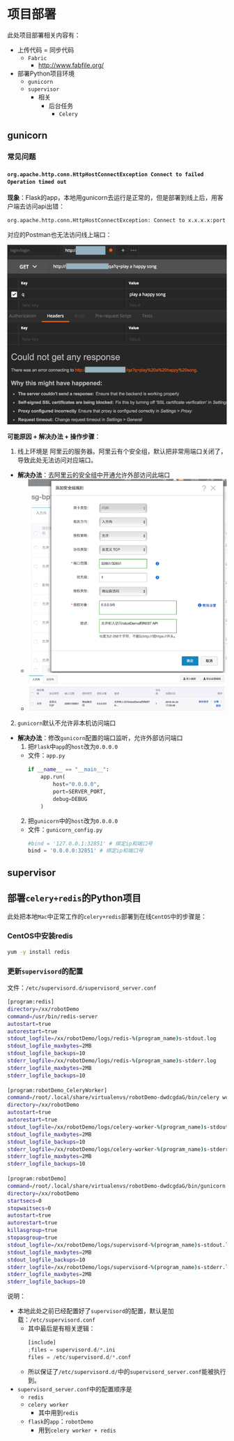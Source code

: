 # 项目部署

此处项目部署相关内容有：

* 上传代码 = 同步代码
  * `Fabric`
    * http://www.fabfile.org/
* 部署Python项目环境
  * `gunicorn`
  * `supervisor`
    * 相关
      * 后台任务
        * `Celery`

## gunicorn

### 常见问题

#### `org.apache.http.conn.HttpHostConnectException Connect to failed Operation timed out`

**现象**：Flask的app，本地用gunicorn去运行是正常的，但是部署到线上后，用客户端去访问api出错：

```bash
org.apache.http.conn.HttpHostConnectException: Connect to x.x.x.x:port [/x.x.x.x] failed: Operation timed out (Connection timed out)
```

对应的Postman也无法访问线上端口：

![postman_request_api_failed](../assets/img/postman_request_api_failed.png)

**可能原因 + 解决办法 + 操作步骤**：

1. 线上环境是 阿里云的服务器。阿里云有个安全组，默认把非常用端口关闭了，导致此处无法访问对应端口。
  * **解决办法**：去阿里云的安全组中开通允许外部访问此端口
    * ![aliyun_add_security_rule](../assets/img/aliyun_add_security_rule.png)
    * ![aliyun_income_allow_rule](../assets/img/aliyun_income_allow_rule.png)
2. `gunicorn`默认不允许非本机访问端口
  * **解决办法**：修改`gunicorn`配置的端口监听，允许外部访问端口
    1. 把`Flask`中`app`的`host`改为`0.0.0.0`
      * 文件：`app.py`
        ```python
        if __name__ == "__main__":
            app.run(
                host="0.0.0.0",
                port=SERVER_PORT,
                debug=DEBUG
            )
        ```
    2. 把`gunicorn`中的`host`改为`0.0.0.0`
      * 文件：`gunicorn_config.py`
        ```python
        #bind = '127.0.0.1:32851' # 绑定ip和端口号
        bind = '0.0.0.0:32851' # 绑定ip和端口号
        ```

## supervisor

## 部署`celery+redis`的Python项目

此处把本地`Mac`中正常工作的`celery+redis`部署到在线`CentOS`中的步骤是：

### CentOS中安装redis

```bash
yum -y install redis
```

### 更新`supervisord`的配置

文件：`/etc/supervisord.d/supervisord_server.conf`

```bash
[program:redis]
directory=/xx/robotDemo
command=/usr/bin/redis-server
autostart=true
autorestart=true
stdout_logfile=/xx/robotDemo/logs/redis-%(program_name)s-stdout.log
stdout_logfile_maxbytes=2MB
stdout_logfile_backups=10
stderr_logfile=/xx/robotDemo/logs/redis-%(program_name)s-stderr.log
stderr_logfile_maxbytes=2MB
stderr_logfile_backups=10

[program:robotDemo_CeleryWorker]
command=/root/.local/share/virtualenvs/robotDemo-dwdcgdaG/bin/celery worker -A app.celeryApp
directory=/xx/robotDemo
autostart=true
autorestart=true
stdout_logfile=/xx/robotDemo/logs/celery-worker-%(program_name)s-stdout.log
stdout_logfile_maxbytes=2MB
stdout_logfile_backups=10
stderr_logfile=/xx/robotDemo/logs/celery-worker-%(program_name)s-stderr.log
stderr_logfile_maxbytes=2MB
stderr_logfile_backups=10

[program:robotDemo]
command=/root/.local/share/virtualenvs/robotDemo-dwdcgdaG/bin/gunicorn -c gunicorn_config.py app:app
directory=/xx/robotDemo
startsecs=0
stopwaitsecs=0
autostart=true
autorestart=true
killasgroup=true
stopasgroup=true
stdout_logfile=/xx/robotDemo/logs/supervisord-%(program_name)s-stdout.log
stdout_logfile_maxbytes=2MB
stdout_logfile_backups=10
stderr_logfile=/xx/robotDemo/logs/supervisord-%(program_name)s-stderr.log
stderr_logfile_maxbytes=2MB
stderr_logfile_backups=10
```

说明：

* 本地此处之前已经配置好了`supervisord`的配置，默认是加载：`/etc/supervisord.conf`
  * 其中最后是有相关逻辑：
    ```python
    [include]
    ;files = supervisord.d/*.ini
    files = /etc/supervisord.d/*.conf
    ```
  * 所以保证了`/etc/supervisord.d/`中的`supervisord_server.conf`能被执行到。
* `supervisord_server.conf`中的配置顺序是
  * `redis`
  * `celery worker`
    * 其中用到`redis`
  * `flask`的`app`：`robotDemo`
    * 用到`celery worker + redis`
